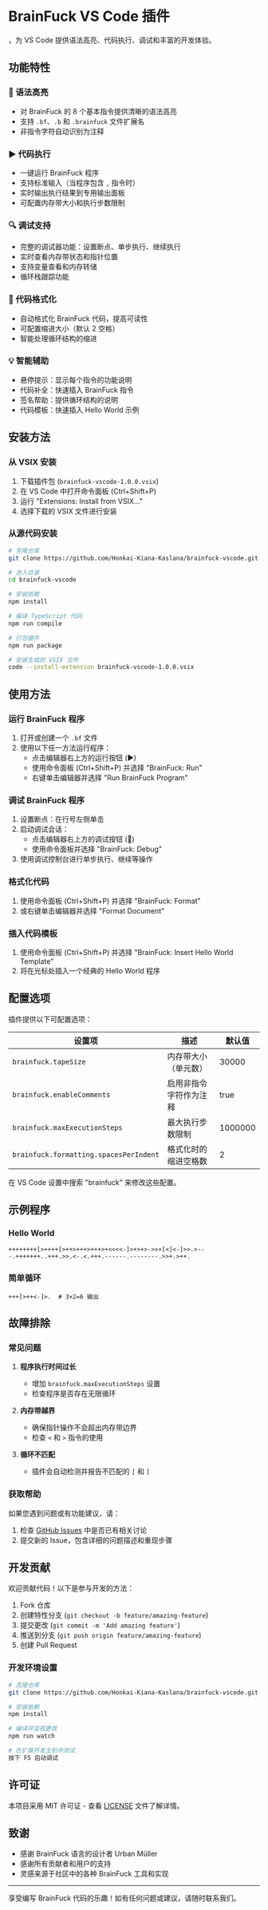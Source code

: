 # BrainFuck VS Code 插件

，为 VS Code 提供语法高亮、代码执行、调试和丰富的开发体验。

## 功能特性

### 🎨 语法高亮
- 对 BrainFuck 的 8 个基本指令提供清晰的语法高亮
- 支持 `.bf`、`.b` 和 `.brainfuck` 文件扩展名
- 非指令字符自动识别为注释

### ▶️ 代码执行
- 一键运行 BrainFuck 程序
- 支持标准输入（当程序包含 `,` 指令时）
- 实时输出执行结果到专用输出面板
- 可配置内存带大小和执行步数限制

### 🔍 调试支持
- 完整的调试器功能：设置断点、单步执行、继续执行
- 实时查看内存带状态和指针位置
- 支持变量查看和内存转储
- 循环栈跟踪功能

### 📝 代码格式化
- 自动格式化 BrainFuck 代码，提高可读性
- 可配置缩进大小（默认 2 空格）
- 智能处理循环结构的缩进

### 💡 智能辅助
- 悬停提示：显示每个指令的功能说明
- 代码补全：快速插入 BrainFuck 指令
- 签名帮助：提供循环结构的说明
- 代码模板：快速插入 Hello World 示例

## 安装方法

### 从 VSIX 安装
1. 下载插件包 (`brainfuck-vscode-1.0.0.vsix`)
2. 在 VS Code 中打开命令面板 (Ctrl+Shift+P)
3. 运行 "Extensions: Install from VSIX..."
4. 选择下载的 VSIX 文件进行安装

### 从源代码安装
```bash
# 克隆仓库
git clone https://github.com/Honkai-Kiana-Kaslana/brainfuck-vscode.git

# 进入目录
cd brainfuck-vscode

# 安装依赖
npm install

# 编译 TypeScript 代码
npm run compile

# 打包插件
npm run package

# 安装生成的 VSIX 文件
code --install-extension brainfuck-vscode-1.0.0.vsix
```

## 使用方法

### 运行 BrainFuck 程序
1. 打开或创建一个 `.bf` 文件
2. 使用以下任一方法运行程序：
   - 点击编辑器右上方的运行按钮 (▶️)
   - 使用命令面板 (Ctrl+Shift+P) 并选择 "BrainFuck: Run"
   - 右键单击编辑器并选择 "Run BrainFuck Program"

### 调试 BrainFuck 程序
1. 设置断点：在行号左侧单击
2. 启动调试会话：
   - 点击编辑器右上方的调试按钮 (🐞)
   - 使用命令面板并选择 "BrainFuck: Debug"
3. 使用调试控制台进行单步执行、继续等操作

### 格式化代码
1. 使用命令面板 (Ctrl+Shift+P) 并选择 "BrainFuck: Format"
2. 或右键单击编辑器并选择 "Format Document"

### 插入代码模板
1. 使用命令面板 (Ctrl+Shift+P) 并选择 "BrainFuck: Insert Hello World Template"
2. 将在光标处插入一个经典的 Hello World 程序

## 配置选项

插件提供以下可配置选项：

| 设置项                                 | 描述                   | 默认值  |
| -------------------------------------- | ---------------------- | ------- |
| `brainfuck.tapeSize`                   | 内存带大小（单元数）   | 30000   |
| `brainfuck.enableComments`             | 启用非指令字符作为注释 | true    |
| `brainfuck.maxExecutionSteps`          | 最大执行步数限制       | 1000000 |
| `brainfuck.formatting.spacesPerIndent` | 格式化时的缩进空格数   | 2       |

在 VS Code 设置中搜索 "brainfuck" 来修改这些配置。

## 示例程序

### Hello World
```
++++++++[>++++[>++>+++>+++>+<<<<-]>+>+>->>+[<]<-]>>.>---.+++++++..+++.>>.<-.<.+++.------.--------.>>+.>++.
```

### 简单循环
```
+++[>++<-]>.  # 3×2=6 输出
```

## 故障排除

### 常见问题

1. **程序执行时间过长**
   - 增加 `brainfuck.maxExecutionSteps` 设置
   - 检查程序是否存在无限循环

2. **内存带越界**
   - 确保指针操作不会超出内存带边界
   - 检查 `<` 和 `>` 指令的使用

3. **循环不匹配**
   - 插件会自动检测并报告不匹配的 `[` 和 `]`

### 获取帮助

如果您遇到问题或有功能建议，请：
1. 检查 [GitHub Issues](https://github.com/Honkai-Kiana-Kaslana/brainfuck-vscode/issues) 中是否已有相关讨论
2. 提交新的 Issue，包含详细的问题描述和重现步骤

## 开发贡献

欢迎贡献代码！以下是参与开发的方法：

1. Fork 仓库
2. 创建特性分支 (`git checkout -b feature/amazing-feature`)
3. 提交更改 (`git commit -m 'Add amazing feature'`)
4. 推送到分支 (`git push origin feature/amazing-feature`)
5. 创建 Pull Request

### 开发环境设置

```bash
# 克隆仓库
git clone https://github.com/Honkai-Kiana-Kaslana/brainfuck-vscode.git

# 安装依赖
npm install

# 编译并监视更改
npm run watch

# 在扩展开发主机中测试
按下 F5 启动调试
```

## 许可证

本项目采用 MIT 许可证 - 查看 [LICENSE](LICENSE) 文件了解详情。

## 致谢

- 感谢 BrainFuck 语言的设计者 Urban Müller
- 感谢所有贡献者和用户的支持
- 灵感来源于社区中的各种 BrainFuck 工具和实现

---

享受编写 BrainFuck 代码的乐趣！如有任何问题或建议，请随时联系我们。